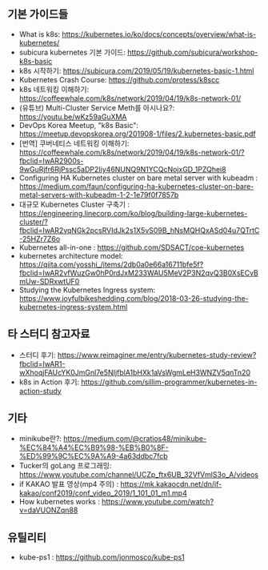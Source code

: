 
## 기본 가이드들 

- What is k8s: https://kubernetes.io/ko/docs/concepts/overview/what-is-kubernetes/
- subicura kubernetes 기본 가이드: https://github.com/subicura/workshop-k8s-basic
- k8s 시작하기: https://subicura.com/2019/05/19/kubernetes-basic-1.html
- Kubernetes Crash Course: https://github.com/protess/k8scc
- k8s 네트워킹 이해하기: https://coffeewhale.com/k8s/network/2019/04/19/k8s-network-01/
- (유튜브) Multi-Cluster Service Meth를 아시나요?: https://youtu.be/wKz59aGuXMA
- DevOps Korea Meetup, "k8s Basic": https://meetup.devopskorea.org/201908-1/files/2.kubernetes-basic.pdf
- [번역] 쿠버네티스 네트워킹 이해하기: https://coffeewhale.com/k8s/network/2019/04/19/k8s-network-01/?fbclid=IwAR2900s-9wGuRjfr6RjPssc5aDP2Iiy46NUNQ9N1YCQcNojxGD_1PZQhei8
- Configuring HA Kubernetes cluster on bare metal server with kubeadm : https://medium.com/faun/configuring-ha-kubernetes-cluster-on-bare-metal-servers-with-kubeadm-1-2-1e79f0f7857b
- 대규모 Kubernetes Cluster 구축기 : https://engineering.linecorp.com/ko/blog/building-large-kubernetes-cluster/?fbclid=IwAR2vqNGk2pcsRVIdJk2s1X5vS09B_hNsMQHQxASd04u7QTrtC-25HZr7Z6o
- Kubernetes all-in-one : https://github.com/SDSACT/coe-kubernetes
- kubernetes architecture model: https://qiita.com/yosshi_/items/2db0a0e66a16711bfe5f?fbclid=IwAR2vfWuzGw0hP0rdJxM233WAU5MeV2P3N2qvQ3B0XsECvBmUw-SDRxwtUF0
- Studying the Kubernetes Ingress system: https://www.joyfulbikeshedding.com/blog/2018-03-26-studying-the-kubernetes-ingress-system.html

## 타 스터디 참고자료

- 스터디 후기: https://www.reimaginer.me/entry/kubernetes-study-review?fbclid=IwAR1-wXhoqjFAUcYK0JmGnl7e5NIjfblA1bHXk1aVsWgmLeH3WNZV5qnTn20
- k8s in Action 후기: https://github.com/sillim-programmer/kubernetes-in-action-study

## 기타

- minikube란?: https://medium.com/@cratios48/minikube-%EC%84%A4%EC%B9%98-%EB%B0%8F-%ED%99%9C%EC%9A%A9-4a63ddbc7fcb
- Tucker의 goLang 프로그래밍: https://www.youtube.com/channel/UCZp_ftx6UB_32VfVmlS3o_A/videos
- if KAKAO 발표 영상(mp4 주의) : https://mk.kakaocdn.net/dn/if-kakao/conf2019/conf_video_2019/1_101_01_m1.mp4
- How kubernetes works : https://www.youtube.com/watch?v=daVUONZqn88

## 유틸리티

- kube-ps1 : https://github.com/jonmosco/kube-ps1


